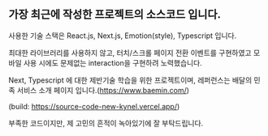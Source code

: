 ## 가장 최근에 작성한 프로젝트의 소스코드 입니다.

사용한 기술 스택은 React.js, Next.js, Emotion(style), Typescript 입니다.

최대한 라이브러리를 사용하지 않고, 터치/스크롤 페이지 전환 이벤트를 구현하였고 모바일 사용 시에도 문제없는 interaction을 구현하려 노력했습니다.

Next, Typescript 에 대한 제반기술 학습을 위한 프로젝트이며, 
레퍼런스는 배달의 민족 서비스 소개 페이지 입니다.(https://www.baemin.com/)

(build: https://source-code-new-kynel.vercel.app/)

부족한 코드이지만, 제 고민의 흔적이 녹아있기에 잘 부탁드립니다.
